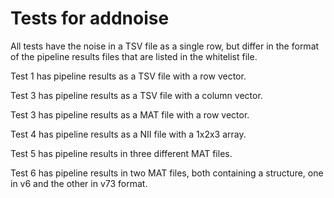 # Tests for addnoise

All tests have the noise in a TSV file as a single row, but differ in the format of the pipeline results files that are listed in the whitelist file.

Test 1 has pipeline results as a TSV file with a row vector.

Test 3 has pipeline results as a TSV file with a column vector.

Test 3 has pipeline results as a MAT file with a row vector.

Test 4 has pipeline results as a NII file with a 1x2x3 array.

Test 5 has pipeline results in three different MAT files.

Test 6 has pipeline results in two MAT files, both containing a structure, one in v6 and the other in v73 format.
